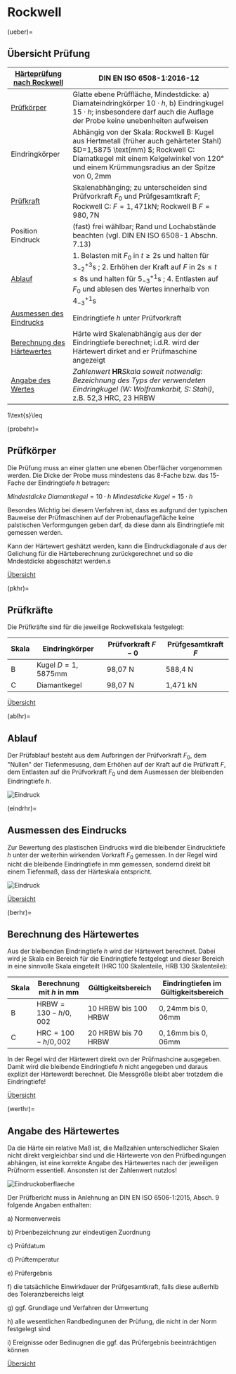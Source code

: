 # Rockwell

(ueber)=
## Übersicht Prüfung

| [Härteprüfung nach Rockwell](https://de.wikipedia.org/wiki/H%C3%A4rte#Rockwell_(HR)) |  DIN EN ISO 6508-1:2016-12  |
| ----------- | ----------- |
| [Prüfkörper](probehr) | Glatte ebene Prüffläche, Mindestdicke: a) Diamateindringkörper $10\cdot {h}$, b) Eindringkugel $15\cdot {h}$; insbesondere darf auch die Auflage der Probe keine unebenheiten aufweisen
| Eindringkörper | Abhängig von der Skala: Rockwell B: Kugel aus Hertmetall (früher auch gehärteter Stahl) $D=1,5875 \text{mm} $; Rockwell C: Diamatkegel mit einem Kelgelwinkel von $120°$ und einem Krümmungsradius an der Spitze von $0,2\text{mm}$ |
| [Prüfkraft](pkhr) | Skalenabhänging; zu unterscheiden sind Prüfvorkraft $F_0$ und Prüfgesamtkraft $F$; Rockwell C: $F=1,471\text{kN}$; Rockwell B $F=980,7\text{N}$ |
| Position Eindruck | (fast) frei wählbar; Rand und Lochabstände beachten (vgl. DIN EN ISO 6508-1 Abschn. 7.13) |
| [Ablauf](ablhr) | 1. Belasten mit $F_0$ in $t \geq 2\text{s}$ und halten für $3^{+3}_{-2}\text{s}$  ; 2. Erhöhen der Kraft auf $F$ in $2\text{s}\leq{} t \leq{} 8 \text{s}$ und halten für $5^{+1}_{-3}\text{s}$ ; 4. Entlasten auf $F_0$ und ablesen des Wertes innerhalb von $4^{+1}_{-3}\text{s}$ |
| [Ausmessen des Eindrucks](eindrhr)  | Eindringtiefe $h$ unter Prüfvorkraft | 
| [Berechnung des Härtewertes](ber) | Härte wird Skalenabhängig aus der der Eindringtiefe berechnet; i.d.R. wird der Härtewert dirket and er Prüfmaschine angezeigt |
| [Angabe des Wertes](werthr) | *Zahlenwert* **HR***Skala* *soweit notwendig: Bezeichnung des Typs der verwendeten Eindringkugel (W: Wolframkarbit, S: Stahl)*, z.B. 52,3 HRC, 23 HRBW | 


1\text{s}\leq

(probehr)=
## Prüfkörper

Die Prüfung muss an einer glatten une ebenen Oberflächer vorgenommen werden. 
Die Dicke der Probe muss mindestens das 8-Fache bzw. das 15-Fache der Eindringtiefe $h$ betragen: 

$\textit{Mindestdicke Diamantkegel}=10\cdot h$
$\textit{Mindestdicke Kugel}=15\cdot h$

Besondes Wichtig bei diesem Verfahren ist, dass es aufgrund der typischen Bauweise der Prüfmaschinen auf der Probenauflagefläche keine palstischen Verformgungen geben darf, da diese dann als Eindringtiefe mit gemessen werden.

Kann der Härtewert geshätzt werden, kann die Eindruckdiagonale $d$ aus der Gelichung für die Härteberechnung zurückgerechnet und so die Mndestdicke abgeschätzt werden.s


[Übersicht](ueber) 


(pkhr)=
## Prüfkräfte

Die Prüfkräfte sind für die jeweilige Rockwellskala festgelegt:

|Skala| Eindringkörper |Prüfvorkraft $F-0$| Prüfgesamtkraft $F$ |
| ----------- | ----------- |----------- |----------- |
|B|Kugel $D=1,5875 \text{mm}$ |98,07 N|588,4 N|
|C|Diamantkegel |98,07 N| 1,471 kN|

[Übersicht](ueber) 

(ablhr)=
## Ablauf

Der Prüfablauf besteht aus dem Aufbringen der Prüfvorkraft $F_0$, dem "Nullen" der Tiefenmesusng, dem Erhöhen auf der Kraft auf die Prüfkraft $F$, dem Entlasten auf die Prüfvorkraft $F_0$ und dem Ausmessen der bleibenden Eindringtiefe $h$.


![Eindruck](HRAbl.png)


(eindrhr)=
## Ausmessen des Eindrucks
Zur Bewertung des plastischen Eindrucks wird die bleibender Eindrucktiefe $h$ unter der weiterhin wirkenden Vorkraft $F_0$ gemessen. In der Regel wird nicht die bleibende Eindringtiefe in mm gemessen, sondernd direkt bit einem Tiefenmaß, dass der Härteskala entspricht.


![Eindruck](HRPKEindr.png)


[Übersicht](ueber) 


(berhr)=
## Berechnung des Härtewertes

Aus der bleibenden Eindringtiefe $h$ wird der Härtewert berechnet. Dabei wird je Skala ein Bereich für die Eindringtiefe festgelegt und dieser Bereich in eine sinnvolle Skala eingeteilt (HRC 100 Skalenteile, HRB 130 Skalenteile):

|Skala| Berechnung mit $h$ in mm | Gültigkeitsbereich | Eindringtiefen im Gültigkeitsbereich|
| ----------- | ----------- |----------- | ----------- |
|B| $\text{HRBW}=130-h/0,002$ | 10 HRBW bis 100 HRBW | $0,24\text{mm}$ bis $0,06\text{mm}$ |
|C| $\text{HRC}=100-h/0,002$ | 20 HRBW bis 70 HRBW |$0,16\text{mm}$ bis $0,06\text{mm}$ |

In der Regel wird der Härtewert direkt ovn der Prüfmashcine ausgegeben. Damit wird die bleibende Eindringtiefe $h$ nicht angegeben und daraus explizit der Härtewerdt berechnet. Die Messgröße bleibt aber trotzdem die Eindringtiefe!


[Übersicht](ueber) 


(werthr)=
## Angabe des Härtewertes

Da die Härte ein relative Maß ist, die Maßzahlen unterschiedlicher Skalen nicht direkt vergleichbar sind und die Härtewerte von den Prüfbedingungen abhängen, ist eine korrekte Angabe des Härtewertes nach der jeweiligen Prüfnorm essentiell. Ansonsten ist der Zahlenwert nutzlos!

![Eindruckoberflaeche](HR_angabe.png)

Der Prüfbericht muss in Anlehnung an DIN EN ISO 6506-1:2015, Absch. 9 folgende Angaben enthalten:

a) Normenverweis

b) Prbenbezeichnung zur eindeutigen Zuordnung

c) Prüfdatum

d) Prüftemperatur

e) Prüfergebnis

f) die tatsächliche Einwirkdauer der Prüfgesamtkraft, falls diese außerhlb des Toleranzbereichs leigt

g) ggf. Grundlage und Verfahren der Umwertung

h) alle wesentlichen Randbedingunen der Prüfung, die nicht in der Norm festgelegt sind

i) Ereignisse oder Bedinugnen die ggf. das Prüfergebnis beeinträchtigen können


[Übersicht](ueber) 

